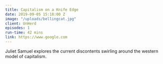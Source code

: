```yaml
---
title: Capitalism on a Knife Edge
date: 2019-09-05 15:18:00 Z
image: "/uploads/bellingcat.jpg"
client: UnHerd
episodes: 1
run-time: 42 mins
link: https://www.google.com
---
```


Juliet Samuel explores the current discontents swirling around the western model of capitalism.